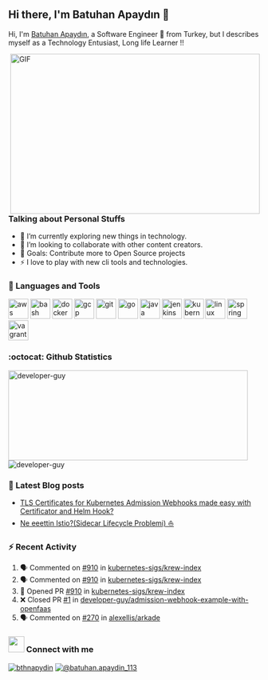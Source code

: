 ## Hi there, I'm Batuhan Apaydın 👋


Hi, I'm [Batuhan Apaydın](https://linkedin.com/in/bthnapydin), a Software Engineer 🚀 from Turkey, but I describes myself as a Technology Entusiast, Long life Learner !! 

<img align="right" alt="GIF" src="https://github.com/developer-guy/developer-guy/blob/master/code.gif?raw=true" width="500" height="320" />

### Talking about Personal Stuffs
- 🌱 I’m currently exploring new things in technology.
- 👯 I’m looking to collaborate with other content creators.
- 🥅 Goals: Contribute more to Open Source projects
- ⚡ I love to play with new cli tools and technologies.

### 🧰 Languages and Tools
<p align="left"><img src="https://devicons.github.io/devicon/devicon.git/icons/amazonwebservices/amazonwebservices-original-wordmark.svg" alt="aws" width="40" height="40"/> <img src="https://www.vectorlogo.zone/logos/gnu_bash/gnu_bash-icon.svg" alt="bash" width="40" height="40"/> <img src="https://devicons.github.io/devicon/devicon.git/icons/docker/docker-original-wordmark.svg" alt="docker" width="40" height="40"/> <img src="https://www.vectorlogo.zone/logos/google_cloud/google_cloud-icon.svg" alt="gcp" width="40" height="40"/> <img src="https://www.vectorlogo.zone/logos/git-scm/git-scm-icon.svg" alt="git" width="40" height="40"/> <img src="https://devicons.github.io/devicon/devicon.git/icons/go/go-original.svg" alt="go" width="40" height="40"/> <img src="https://devicons.github.io/devicon/devicon.git/icons/java/java-original-wordmark.svg" alt="java" width="40" height="40"/> <img src="https://www.vectorlogo.zone/logos/jenkins/jenkins-icon.svg" alt="jenkins" width="40" height="40"/> <img src="https://www.vectorlogo.zone/logos/kubernetes/kubernetes-icon.svg" alt="kubernetes" width="40" height="40"/> <img src="https://devicons.github.io/devicon/devicon.git/icons/linux/linux-original.svg" alt="linux" width="40" height="40"/> <img src="https://www.vectorlogo.zone/logos/springio/springio-icon.svg" alt="spring" width="40" height="40"/> <img src="https://www.vectorlogo.zone/logos/vagrantup/vagrantup-icon.svg" alt="vagrant" width="40" height="40"/>
</p>


### :octocat: Github Statistics
<p align="left">
<img  src="https://github-readme-stats.vercel.app/api?username=developer-guy&show_icons=true&theme=radical" alt="developer-guy" width="480" height="180" />
<img src="https://github-readme-stats.vercel.app/api/top-langs/?username=developer-guy&layout=compact&hide=html&theme=radical" alt="developer-guy"/>
</p>


### :card_index: Latest Blog posts
<!-- BLOG-POST-LIST:START -->
- [TLS Certificates for Kubernetes Admission Webhooks made easy with Certificator and Helm Hook?](https://medium.com/trendyol-tech/tls-certificates-for-kubernetes-admission-webhooks-made-easy-with-certificator-and-helm-hook-89ece42fa193?source=rss-57d794f14ac9------2)
- [Ne eeettin Istio?(Sidecar Lifecycle Problemi)  ⛵️](https://medium.com/trendyol-tech/ne-eeettin-istio-sidecar-lifecycle-problemi-%EF%B8%8F-fcec4c866a70?source=rss-57d794f14ac9------2)
<!-- BLOG-POST-LIST:END -->

### :zap: Recent Activity
<!--START_SECTION:activity-->
1. 🗣 Commented on [#910](https://github.com/kubernetes-sigs/krew-index/issues/910) in [kubernetes-sigs/krew-index](https://github.com/kubernetes-sigs/krew-index)
2. 🗣 Commented on [#910](https://github.com/kubernetes-sigs/krew-index/issues/910) in [kubernetes-sigs/krew-index](https://github.com/kubernetes-sigs/krew-index)
3. 💪 Opened PR [#910](https://github.com/kubernetes-sigs/krew-index/pull/910) in [kubernetes-sigs/krew-index](https://github.com/kubernetes-sigs/krew-index)
4. ❌ Closed PR [#1](https://github.com/developer-guy/admission-webhook-example-with-openfaas/pull/1) in [developer-guy/admission-webhook-example-with-openfaas](https://github.com/developer-guy/admission-webhook-example-with-openfaas)
5. 🗣 Commented on [#270](https://github.com/alexellis/arkade/issues/270) in [alexellis/arkade](https://github.com/alexellis/arkade)
<!--END_SECTION:activity-->


### <img src="https://media.giphy.com/media/LnQjpWaON8nhr21vNW/giphy.gif" height="32"></img> Connect with me 
<a href="https://linkedin.com/in/bthnapydin" target="blank"><img align="center" src="https://img.shields.io/badge/linkedin-%230077B5.svg?&style=for-the-badge&logo=linkedin&logoColor=white" alt="bthnapydin" /></a>
<a href="https://medium.com/@batuhan.apaydin_11378" target="blank"><img align="center" src="https://img.shields.io/badge/medium-%2312100E.svg?&style=for-the-badge&logo=medium&logoColor=white" alt="@batuhan.apaydin_113" /></a>
